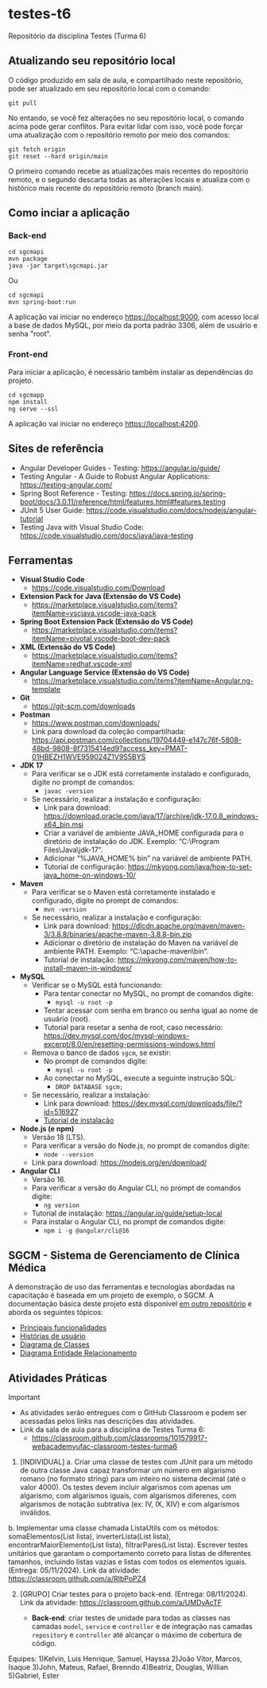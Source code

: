 # testes-t6
Repositório da disciplina Testes (Turma 6)

## Atualizando seu repositório local

O código produzido em sala de aula, e compartilhado neste repositório, pode ser atualizado em seu repositório local com o comando:

```console
git pull
```

No entando, se você fez alterações no seu repositório local, o comando acima pode gerar conflitos. Para evitar lidar com isso, você pode forçar uma atualização com o repositório remoto por meio dos comandos:

```console
git fetch origin
git reset --hard origin/main
```

O primeiro comando recebe as atualizações mais recentes do repositório remoto, e o segundo descarta todas as alterações locais e atualiza com o histórico mais recente do repositório remoto (branch main).

## Como inciar a aplicação

### Back-end

```console
cd sgcmapi
mvn package
java -jar target\sgcmapi.jar
```

Ou

```console
cd sgcmapi
mvn spring-boot:run
```

A aplicação vai iniciar no endereço <https://localhost:9000>, com acesso local a base de dados MySQL, por meio da porta padrão 3306, além de usuário e senha "root".

### Front-end

Para iniciar a aplicação, é necessário também instalar as dependências do projeto.

```console
cd sgcmapp
npm install
ng serve --ssl
```

A aplicação vai iniciar no endereço <https://localhost:4200>.

## Sites de referência

- Angular Developer Guides - Testing: <https://angular.io/guide/>
- Testing Angular - A Guide to Robust Angular Applications: <https://testing-angular.com/>
- Spring Boot Reference - Testing: <https://docs.spring.io/spring-boot/docs/3.0.11/reference/html/features.html#features.testing>
- JUnit 5 User Guide: <https://code.visualstudio.com/docs/nodejs/angular-tutorial>
- Testing Java with Visual Studio Code: <https://code.visualstudio.com/docs/java/java-testing>

## Ferramentas

- **Visual Studio Code**
  - <https://code.visualstudio.com/Download>
- **Extension Pack for Java (Extensão do VS Code)**
  - <https://marketplace.visualstudio.com/items?itemName=vscjava.vscode-java-pack>
- **Spring Boot Extension Pack (Extensão do VS Code)**
  - <https://marketplace.visualstudio.com/items?itemName=pivotal.vscode-boot-dev-pack>
- **XML (Extensão do VS Code)**
  - <https://marketplace.visualstudio.com/items?itemName=redhat.vscode-xml>
- **Angular Language Service (Extensão do VS Code)**
  - <https://marketplace.visualstudio.com/items?itemName=Angular.ng-template>
- **Git**
  - <https://git-scm.com/downloads>
- **Postman**
  - <https://www.postman.com/downloads/>
  - Link para download da coleção compartilhada: <https://api.postman.com/collections/19704449-e147c76f-5808-48bd-9808-8f7315414ed9?access_key=PMAT-01HBEZH1WVE959024Z1V9S5BYS>
- **JDK 17**
  - Para verificar se o JDK está corretamente instalado e configurado, digite no prompt de comandos:
    - ```javac -version```
  - Se necessário, realizar a instalação e configuração:
    - Link para download: <https://download.oracle.com/java/17/archive/jdk-17.0.8_windows-x64_bin.msi>
    - Criar a variável de ambiente JAVA_HOME configurada para o diretório de instalação do JDK. Exemplo: “C:\Program Files\Java\jdk-17”.
    - Adicionar “%JAVA_HOME% bin” na variável de ambiente PATH.
    - Tutorial de configuração: <https://mkyong.com/java/how-to-set-java_home-on-windows-10/>
- **Maven**
  - Para verificar se o Maven está corretamente instalado e configurado, digite no prompt de comandos:
    - ```mvn -version```
  - Se necessário, realizar a instalação e configuração:
    - Link para download: <https://dlcdn.apache.org/maven/maven-3/3.8.8/binaries/apache-maven-3.8.8-bin.zip>
    - Adicionar o diretório de instalação do Maven na variável de ambiente PATH. Exemplo: “C:\apache-maven\bin”.
    - Tutorial de instalação: <https://mkyong.com/maven/how-to-install-maven-in-windows/>
- **MySQL**
  - Verificar se o MySQL está funcionando:
    - Para tentar conectar no MySQL, no prompt de comandos digite:
      - ```mysql -u root -p```
    - Tentar acessar com senha em branco ou senha igual ao nome de usuário (root).
    - Tutorial para resetar a senha de root, caso necessário: <https://dev.mysql.com/doc/mysql-windows-excerpt/8.0/en/resetting-permissions-windows.html>
  - Remova o banco de dados ```sgcm```, se existir:
    - No prompt de comandos digite:
      - ```mysql -u root -p```
    - Ao conectar no MySQL, execute a seguinte instrução SQL:
      - ```DROP DATABASE sgcm;```
  - Se necessário, realizar a instalação:
    - Link para download: <https://dev.mysql.com/downloads/file/?id=516927>
    - [Tutorial de instalação](https://github.com/webacademyufac/tutoriais/blob/main/mysql/mysql.md)
- **Node.js (e npm)**
  - Versão 18 (LTS).
  - Para verificar a versão do Node.js, no prompt de comandos digite:
    - ```node --version```
  - Link para download: <https://nodejs.org/en/download/>
- **Angular CLI**
  - Versão 16.
  - Para verificar a versão do Angular CLI, no prompt de comandos digite:
    - ```ng version```
  - Tutorial de instalação: <https://angular.io/guide/setup-local>
  - Para instalar o Angular CLI, no prompt de comandos digite:
    - ```npm i -g @angular/cli@16```

## SGCM - Sistema de Gerenciamento de Clínica Médica

A demonstração de uso das ferramentas e tecnologias abordadas na capacitação é baseada em um projeto de exemplo, o SGCM. A documentação básica deste projeto está disponível [em outro repositório](https://github.com/webacademyufac/sgcmdocs) e aborda os seguintes tópicos:

- [Principais funcionalidades](https://github.com/webacademyufac/sgcmdocs#principais-funcionalides)
- [Histórias de usuário](https://github.com/webacademyufac/sgcmdocs#histórias-de-usuário)
- [Diagrama de Classes](https://github.com/webacademyufac/sgcmdocs#diagrama-de-classes)
- [Diagrama Entidade Relacionamento](https://github.com/webacademyufac/sgcmdocs#diagrama-entidade-relacionamento)

## Atividades Práticas

> [!IMPORTANT]
>
> - As atividades serão entregues com o GitHub Classroom e podem ser acessadas pelos links nas descrições das atividades.
> - Link da sala de aula para a disciplina de Testes Turma 6: 
>   - https://classroom.github.com/classrooms/101579917-webacademyufac-classroom-testes-turma6

1. [INDIVIDUAL] 
 a. Criar uma classe de testes com JUnit para um método de outra classe Java capaz transformar um número em algarismo romano (no formato string) para um inteiro no sistema decimal (até o valor 4000). Os testes devem incluir algarismos com apenas um algarismo, com algarismos iguais, com algarismos diferenes, com algarismos de notação subtrativa (ex: IV, IX, XIV) e com algarismos inválidos.

 b. Implementar uma classe chamada ListaUtils com os métodos: somaElementos(List<Integer> lista), inverterLista(List<Integer> lista), encontrarMaiorElemento(List<Integer> lista), filtrarPares(List<Integer> lista). Escrever testes unitários que garantam o comportamento correto para listas de diferentes tamanhos, incluindo listas vazias e listas com todos os elementos iguais.
 (Entrega: 05/11/2024). Link da atividade: https://classroom.github.com/a/RIbPoPZ4

2. [GRUPO] Criar testes para o projeto back-end. (Entrega: 08/11/2024). 
Link da atividade: https://classroom.github.com/a/UMDyAcTF

    - **Back-end**: criar testes de unidade para todas as classes nas camadas ```model```, ```service``` e ```controller``` e de integração nas camadas ```repository``` e ```controller``` até alcançar o máximo de cobertura de código.

Equipes: 
  1)Kelvin, Luis Henrique, Samuel, Hayssa
  2)João Vitor, Marcos, Isaque
  3)John, Mateus, Rafael, Brenndo
  4)Beatriz, Douglas, Willian
  5)Gabriel, Ester